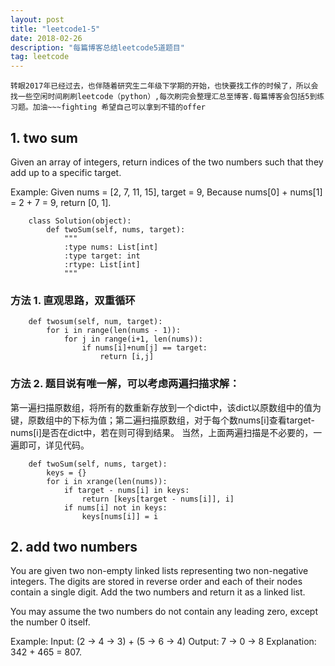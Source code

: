 ```yaml
---
layout: post
title: "leetcode1-5"
date: 2018-02-26 
description: "每篇博客总结leetcode5道题目"
tag: leetcode 
---  
```

    
    转眼2017年已经过去，也伴随着研究生二年级下学期的开始，也快要找工作的时候了，所以会找一些空闲时间刷刷leetcode（python）,每次刷完会整理汇总至博客.每篇博客会包括5到练习题。加油~~~fighting 希望自己可以拿到不错的offer

## 1. two sum

Given an array of integers, return indices of the two numbers such that they add up to a specific target.

Example: Given nums = [2, 7, 11, 15], target = 9, Because nums[0] + nums[1] = 2 + 7 = 9, return [0, 1].

        class Solution(object):
            def twoSum(self, nums, target):
                """
                :type nums: List[int]
                :type target: int
                :rtype: List[int]
                """

### 方法 1. 直观思路，双重循环

        def twosum(self, num, target):
            for i in range(len(nums - 1)):
                for j in range(i+1, len(nums)):
                    if nums[i]+num[j] == target:
                        return [i,j]
                        
### 方法 2. 题目说有唯一解，可以考虑两遍扫描求解：
第一遍扫描原数组，将所有的数重新存放到一个dict中，该dict以原数组中的值为键，原数组中的下标为值；第二遍扫描原数组，对于每个数nums[i]查看target-nums[i]是否在dict中，若在则可得到结果。 当然，上面两遍扫描是不必要的，一遍即可，详见代码。

        def twoSum(self, nums, target):
            keys = {}
            for i in xrange(len(nums)):
                if target - nums[i] in keys:
                    return [keys[target - nums[i]], i]
                if nums[i] not in keys:
                    keys[nums[i]] = i


## 2. add two numbers


You are given two non-empty linked lists representing two non-negative integers. The digits are stored in reverse order and each of their nodes contain a single digit. Add the two numbers and return it as a linked list.

You may assume the two numbers do not contain any leading zero, except the number 0 itself.

Example: Input: (2 -> 4 -> 3) + (5 -> 6 -> 4)  Output: 7 -> 0 -> 8  Explanation: 342 + 465 = 807.
      

   

  

